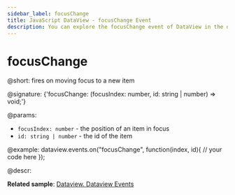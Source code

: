```yaml
---
sidebar_label: focusChange
title: JavaScript DataView - focusChange Event 
description: You can explore the focusChange event of DataView in the documentation of the DHTMLX JavaScript UI library. Browse developer guides and API reference, try out code examples and live demos, and download a free 30-day evaluation version of DHTMLX Suite 7.
---
```


# focusChange

@short: fires on moving focus to a new item

@signature: {'focusChange: (focusIndex: number, id: string | number) => void;'}

@params:
- `focusIndex: number` - the position of an item in focus
- `id: string | number` - the id of the item

@example:
dataview.events.on("focusChange", function(index, id){
    // your code here
});

@descr:

**Related sample**: [Dataview. Dataview Events](https://snippet.dhtmlx.com/2d74uyoh)
